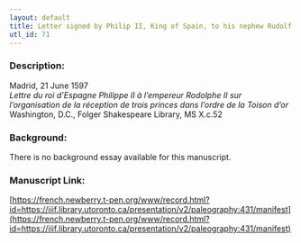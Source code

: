 ```yaml
---
layout: default
title: Letter signed by Philip II, King of Spain, to his nephew Rudolf II, Holy Roman Emperor
utl_id: 71
---
```


### Description:

Madrid, 21 June 1597<br>
_Lettre du roi d’Espagne Philippe II à l’empereur Rodolphe II sur l’organisation de la réception de trois princes dans l’ordre de la Toison d’or_<br>
Washington, D.C., Folger Shakespeare Library, MS X.c.52

### Background:

There is no background essay available for this manuscript.

### Manuscript Link:

[https://french.newberry.t-pen.org/www/record.html?id=https://iiif.library.utoronto.ca/presentation/v2/paleography:431/manifest](https://french.newberry.t-pen.org/www/record.html?id=https://iiif.library.utoronto.ca/presentation/v2/paleography:431/manifest)
